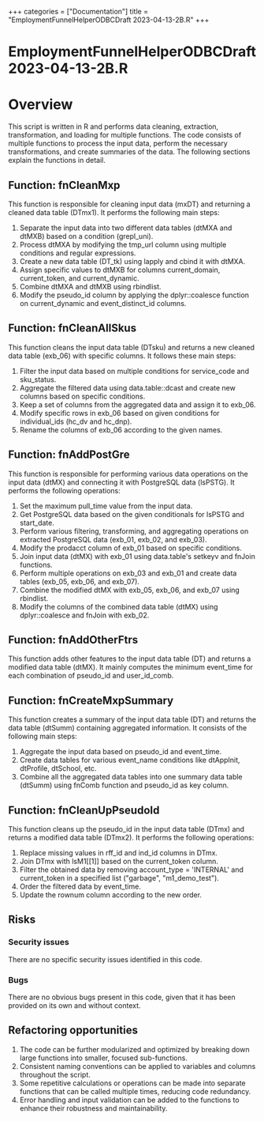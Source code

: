 +++
categories = ["Documentation"]
title = "EmploymentFunnelHelperODBCDraft 2023-04-13-2B.R"
+++


# EmploymentFunnelHelperODBCDraft 2023-04-13-2B.R
# Overview

This script is written in R and performs data cleaning, extraction, transformation, and loading for multiple functions. The code consists of multiple functions to process the input data, perform the necessary transformations, and create summaries of the data. The following sections explain the functions in detail.

## Function: fnCleanMxp

This function is responsible for cleaning input data (mxDT) and returning a cleaned data table (DTmx1). It performs the following main steps:

1. Separate the input data into two different data tables (dtMXA and dtMXB) based on a condition (grepl_uni).
2. Process dtMXA by modifying the tmp_url column using multiple conditions and regular expressions.
3. Create a new data table (DT_tk) using lapply and cbind it with dtMXA.
4. Assign specific values to dtMXB for columns current_domain, current_token, and current_dynamic.
5. Combine dtMXA and dtMXB using rbindlist.
6. Modify the pseudo_id column by applying the dplyr::coalesce function on current_dynamic and event_distinct_id columns.

## Function: fnCleanAllSkus

This function cleans the input data table (DTsku) and returns a new cleaned data table (exb_06) with specific columns. It follows these main steps:

1. Filter the input data based on multiple conditions for service_code and sku_status.
2. Aggregate the filtered data using data.table::dcast and create new columns based on specific conditions.
3. Keep a set of columns from the aggregated data and assign it to exb_06.
4. Modify specific rows in exb_06 based on given conditions for individual_ids (hc_dv and hc_dnp).
5. Rename the columns of exb_06 according to the given names.

## Function: fnAddPostGre

This function is responsible for performing various data operations on the input data (dtMX) and connecting it with PostgreSQL data (lsPSTG). It performs the following operations:

1. Set the maximum pull_time value from the input data.
2. Get PostgreSQL data based on the given conditionals for lsPSTG and start_date.
3. Perform various filtering, transforming, and aggregating operations on extracted PostgreSQL data (exb_01, exb_02, and exb_03).
4. Modify the prodacct column of exb_01 based on specific conditions.
5. Join input data (dtMX) with exb_01 using data.table's setkeyv and fnJoin functions.
6. Perform multiple operations on exb_03 and exb_01 and create data tables (exb_05, exb_06, and exb_07).
7. Combine the modified dtMX with exb_05, exb_06, and exb_07 using rbindlist.
8. Modify the columns of the combined data table (dtMX) using dplyr::coalesce and fnJoin with exb_02.

## Function: fnAddOtherFtrs

This function adds other features to the input data table (DT) and returns a modified data table (dtMX). It mainly computes the minimum event_time for each combination of pseudo_id and user_id_comb.

## Function: fnCreateMxpSummary

This function creates a summary of the input data table (DT) and returns the data table (dtSumm) containing aggregated information. It consists of the following main steps:

1. Aggregate the input data based on pseudo_id and event_time.
2. Create data tables for various event_name conditions like dtAppInit, dtProfile, dtSchool, etc.
3. Combine all the aggregated data tables into one summary data table (dtSumm) using fnComb function and pseudo_id as key column.

## Function: fnCleanUpPseudoId

This function cleans up the pseudo_id in the input data table (DTmx) and returns a modified data table (DTmx2). It performs the following operations:

1. Replace missing values in rff_id and ind_id columns in DTmx.
2. Join DTmx with lsM1[[1]] based on the current_token column.
3. Filter the obtained data by removing account_type = 'INTERNAL' and current_token in a specified list ("garbage", "m1_demo_test").
4. Order the filtered data by event_time.
5. Update the rownum column according to the new order.

## Risks

### Security issues

There are no specific security issues identified in this code.

### Bugs

There are no obvious bugs present in this code, given that it has been provided on its own and without context.

## Refactoring opportunities

1. The code can be further modularized and optimized by breaking down large functions into smaller, focused sub-functions.
2. Consistent naming conventions can be applied to variables and columns throughout the script.
3. Some repetitive calculations or operations can be made into separate functions that can be called multiple times, reducing code redundancy.
4. Error handling and input validation can be added to the functions to enhance their robustness and maintainability.